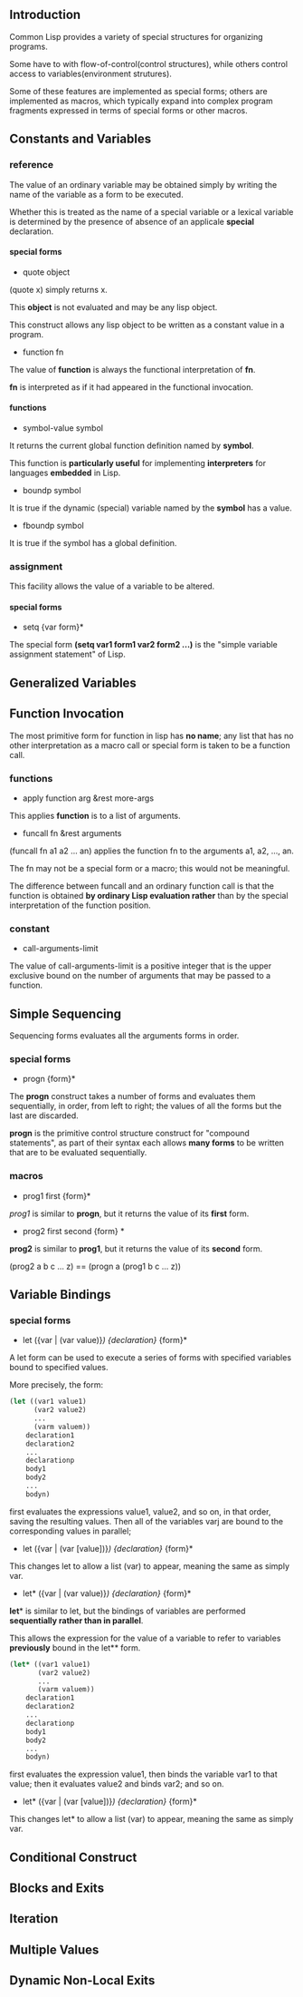 
## Introduction

Common Lisp provides a variety of special structures for organizing programs.

Some have to with flow-of-control(control structures), while others control access to 
variables(environment strutures).

Some of these features are implemented as special forms; others are implemented as macros,
which typically expand into complex program fragments expressed in terms of special forms
or other macros.

## Constants and Variables

### reference

The value of an ordinary variable may be obtained simply by writing the name of the variable
as a form to be executed.

Whether this is treated as the name of a special variable or a lexical variable is 
determined by the presence of absence of an applicale **special** declaration.

#### special forms

- quote object

(quote x) simply returns x.

This **object** is not evaluated and may be any lisp object.

This construct allows any lisp object to be written as a constant value in a program.


- function fn

The value of **function** is always the functional interpretation of **fn**.

**fn** is interpreted as if it had appeared in the functional invocation.

#### functions

- symbol-value symbol

It returns the current global function definition named by **symbol**.

This function is **particularly useful** for implementing **interpreters** for languages
**embedded** in Lisp.


- boundp symbol

It is true if the dynamic (special) variable named by the **symbol** has a value.

- fboundp symbol

It is true if the symbol has a global definition.


### assignment

This facility allows the value of a variable to be altered.

#### special forms

- setq {var form}*

The special form **(setq var1 form1 var2 form2 ...)** is the "simple variable assignment 
statement" of Lisp. 


## Generalized Variables



## Function Invocation

The most primitive form for function in lisp has **no name**; any list that has no other
interpretation as a macro call or special form is taken to be a function call.


### functions

- apply function arg &rest more-args

This applies **function** is to a list of arguments.

- funcall fn &rest arguments

(funcall fn a1 a2 ... an) applies the function fn to the arguments a1, a2, ..., an.

The fn may not be a special form or a macro; this would not be meaningful.


The difference between funcall and an ordinary function call is that the function is 
obtained **by ordinary Lisp evaluation rather** than by the special interpretation of 
the function position.


### constant

- call-arguments-limit

The value of call-arguments-limit is a positive integer that is the upper exclusive bound
 on the number of arguments that may be passed to a function. 


## Simple Sequencing

Sequencing forms evaluates all the arguments forms in order.

### special forms

- progn {form}*

The **progn** construct takes a number of forms and evaluates them sequentially, in order,
from left to right; the values of all the forms but the last are discarded.

**progn** is the primitive control structure construct for "compound statements", as part
of their syntax each allows **many forms** to be written that are to be evaluated sequentially.

### macros

- prog1 first {form}*

*prog1* is similar to **progn**, but it returns the value of its **first** form.

- prog2 first second {form} *

**prog2** is similar to **prog1**, but it returns the value of its **second** form.

(prog2 a b c ... z) == (progn a (prog1 b c ... z))


## Variable Bindings

### special forms

- let ({var | (var value)}*) {declaration}* {form}*

A let form can be used to execute a series of forms with specified variables bound to
specified values.

More precisely, the form:

```lisp
(let ((var1 value1)
	  (var2 value2)
	  ...
	  (varm valuem))
	declaration1
	declaration2
	...
	declarationp
	body1
	body2
	...
	bodyn)	  
```

first evaluates the expressions value1, value2, and so on, in that order, saving the 
resulting values. Then all of the variables varj are bound to the corresponding values 
in parallel;


- let ({var | (var [value])}*) {declaration}* {form}*

This changes let to allow a list (var) to appear, meaning the same as simply var.

- let* ({var | (var value)}*) {declaration}* {form}*

**let*** is similar to let, but the bindings of variables are performed **sequentially 
rather than in parallel**.
 
This allows the expression for the value of a variable to refer to variables **previously**
bound in the let** form.

```lisp
(let* ((var1 value1) 
       (var2 value2) 
       ... 
       (varm valuem)) 
	declaration1 
	declaration2 
	... 
	declarationp 
	body1 
	body2 
	... 
	bodyn)
```

first evaluates the expression value1, then binds the variable var1 to that value; then 
it evaluates value2 and binds var2; and so on.


- let* ({var | (var [value])}*) {declaration}* {form}*

This changes let* to allow a list (var) to appear, meaning the same as simply var. 





## Conditional Construct


## Blocks and Exits


## Iteration


## Multiple Values


## Dynamic Non-Local Exits

